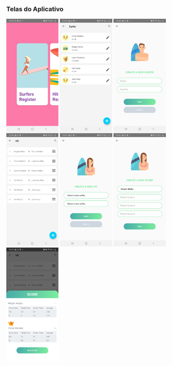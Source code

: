 <h3>Telas do Aplicativo</h3>

<img src="menu.jpeg" height="300">
<img src="surfers.jpeg" height="300">
<img src="new_surfer.jpeg" height="300">
<img src="hits.jpeg" height="300">
<img src="new_hit.jpeg" height="300">
<img src="new_score.jpeg" height="300">
<img src="score.jpeg" height="300">
